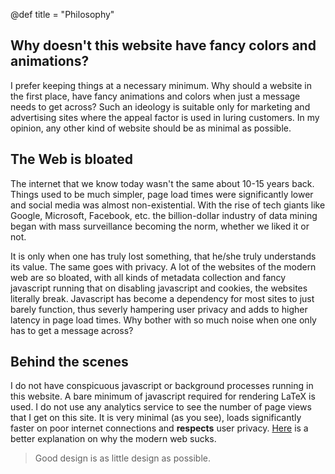@def title = "Philosophy"

## Why doesn't this website have fancy colors and animations?

I prefer keeping things at a necessary minimum. Why should a website in the first place, have fancy animations and colors when just a message needs to get across? Such an ideology is suitable only for marketing and advertising sites where the appeal factor is used in luring customers. In my opinion, any other kind of website should be as minimal as possible.

## The Web is bloated

The internet that we know today wasn't the same about 10-15 years back. Things used to be much simpler, page load times were significantly lower and social media was almost non-existential. With the rise of tech giants like Google, Microsoft, Facebook, etc. the billion-dollar industry of data mining began with mass surveillance becoming the norm, whether we liked it or not.

It is only when one has truly lost something, that he/she truly understands its value. The same goes with privacy. A lot of the websites of the modern web are so bloated, with all kinds of metadata collection and fancy javascript running that on disabling javascript and cookies, the websites literally break. Javascript has become a dependency for most sites to just barely function, thus severly hampering user privacy and adds to higher latency in page load times. Why bother with so much noise when one only has to get a message across?

## Behind the scenes

I do not have conspicuous javascript or background processes running in this website. A bare minimum of javascript required for rendering LaTeX is used. I do not use any analytics service to see the number of page views that I get on this site. It is very minimal (as you see), loads significantly faster on poor internet connections and **respects** user privacy. [Here](https://suckless.org/sucks/web/) is a better explanation on why the modern web sucks.

> Good design is as little design as possible.
